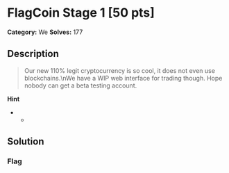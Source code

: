 # FlagCoin Stage 1 [50 pts]

**Category:** We
**Solves:** 177

## Description
>Our new 110% legit cryptocurrency is so cool, it does not even use blockchains.\nWe have a WIP web interface for trading though. Hope nobody can get a beta testing account.

**Hint**
* -

## Solution

### Flag

